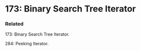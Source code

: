 # 173: Binary Search Tree Iterator

### Related
173: Binary Search Tree Iterator.

284: Peeking Iterator.